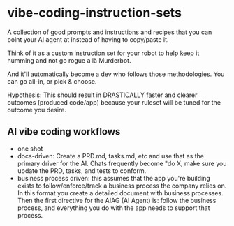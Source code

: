 # vibe-coding-instruction-sets
A collection of good prompts and instructions and recipes that you can point your AI agent at instead of having to copy/paste it.

Think of it as a custom instruction set for your robot to help keep it humming and not go rogue a là Murderbot.

And it'll automatically become a dev who follows those methodologies. You can go all-in, or pick & choose.

Hypothesis: This should result in DRASTICALLY faster and clearer outcomes (produced code/app) because your ruleset will be tuned for the outcome you desire.

## AI vibe coding workflows
- one shot
- docs-driven: Create a PRD.md, tasks.md, etc and use that as the primary driver for the AI. Chats frequently become "do X, make sure you update the PRD, tasks, and tests to conform.
- business process driven: this assumes that the app you're building exists to follow/enforce/track a business process the company relies on. In this format you create a detailed document with business processes. Then the first directive for the AIAG (AI Agent) is: follow the business process, and everything you do with the app needs to support that process.
